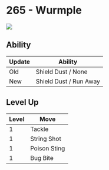 # 265 - Wurmple
![][265]

## Ability

Update | Ability
---    | ---
Old    | Shield Dust / None
New    | Shield Dust / Run Away

## Level Up

Level | Move
---   | ---
  1   | Tackle
  1   | String Shot
  1   | Poison Sting
  1   | Bug Bite



[265]: ../img/pokemon/265.png

